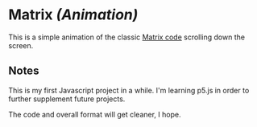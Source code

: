 # Matrix _(Animation)_

This is a simple animation of the classic [Matrix code](https://giphy.com/explore/matrix-code) scrolling down the screen.

## Notes

This is my first Javascript project in a while. I'm learning p5.js in order to further supplement future projects.

The code and overall format will get cleaner, I hope.
